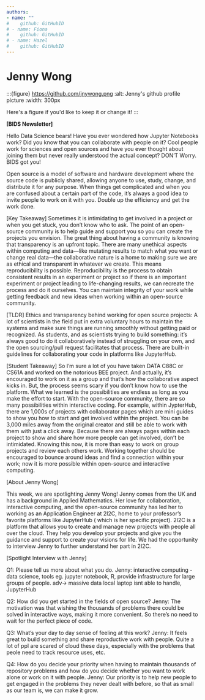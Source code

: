 ```yaml
---
authors: 
- name: ""
#    github: GitHubID
# - name: Fiona
#    github: GitHubID
# - name: Hazel
#    github: GitHubID
---
```


# Jenny Wong

:::{figure} https://github.com/jnywong.png
:alt: Jenny's github profile picture
:width: 300px

Here's a figure if you'd like to keep it or change it!
:::

**[BIDS Newsletter]**

Hello Data Science bears!
Have you ever wondered how Jupyter Notebooks work? Did you know that you can collaborate with people on it?
Cool people work for sciences and open sources and have you ever thought about joining them but never really understood the actual concept? 
DON’T Worry. BIDS got you! 

Open source is a model of software and hardware development where the source code is publicly shared, allowing anyone to use, study, change, and distribute it for any purpose. When things get complicated and when you are confused about a certain part of the code, it’s always a good idea to invite people to work on it with you. Double up the efficiency and get the work done.

[Key Takeaway]
Sometimes it is intimidating to get involved in a project or when you get stuck, you don’t know who to ask. The point of an open-source community is to help guide and support you so you can create the projects you envision. The great thing about having a community is knowing that transparency is an upfront topic. There are many unethical aspects within computing and data—like mutating results to match what you want  or change real data—the collaborative nature is a home to making sure we are as ethical and transparent in whatever we create. This means reproducibility is possible. Reproducibility is the process to obtain consistent results in an experiment or project so if there is an important experiment or project leading to life-changing results, we can recreate the process and do it ourselves. You can maintain integrity of your work while getting feedback and new ideas when working within an open-source community. 

[TLDR] 
Ethics and transparency behind working for open source projects: A lot of  scientists in the field put in extra voluntary hours to maintain the systems and make sure things are running smoothly without getting paid or recognized. 
As students, and as scientists trying to build something: it’s always good to do it collaboratively instead of struggling on your own, and the open sourcing/pull request facilitates that process.
There are built-in guidelines for collaborating your code in platforms like JupyterHub.

[Student Takeaway]
So I’m sure a lot of you have taken DATA C88C or CS61A and worked on the notorious BEE project. And actually, it’s encouraged to work on it as a group and that’s how the collaborative aspect kicks in. But, the process seems scary if you don’t know how to use the platform. What we learned is the possibilities are endless as long as you make the effort to start. With the open-source community, there are so many possibilities within interactive coding. For example, within JypterHub, there are 1,000s of projects with collaborator pages which are mini guides to show you how to start and get involved within the project. You can be 3,000 miles away from the original creator and still be able to work with them with just a click away. Because there are always pages within each project to show and share how more people can get involved, don’t be intimidated. Knowing this now, it is more than easy to work on group projects and review each others work. Working together should be encouraged to bounce around ideas and find a connection within your work; now it is more possible within open-source and interactive computing. 

[About Jenny Wong]

This week, we are spotlighting Jenny Wong! Jenny comes from the UK and has a background in Applied Mathematics. Her love for collaboration, interactive computing, and the open-source community has led her to working as an Application Engineer at 2I2C, home to your professor’s favorite platforms like JupyterHub ( which is her specific project). 2I2C is a platform that allows you to create and manage new projects with people all over the cloud. They help you develop your projects and give you the guidance and support to create your visions for life. We had the opportunity to interview Jenny to further understand her part in 2I2C.
 
[Spotlight Interview with Jenny]

Q1: Please tell us more about what you do.
Jenny: interactive computing - data science, tools eg. jupyter notebook, R,
provide infrastructure  for large groups of people. adv-> massive data local laptop isnt able to handle, JupyterHub

Q2: How did you get started in the fields of open source?
Jenny: The motivation was that wishing the thousands of problems there could be solved in interactive ways, making it more convenient.  So there’s no need to wait for the perfect piece of code.

Q3: What’s your day to day sense of feeling at this work?
Jenny: It feels great to build something and share reproductive work with people. Quite a lot of ppl are scared of cloud these days, especially with the problems that peole need to track resource uses, etc. 

Q4: How do you decide your priority when having to maintain thousands of repository problems and how do you decide whether you want to work alone or work on it with people. 
Jenny: Our priority is to help new people to get engaged in the problems they never dealt with before, so that as small as our team is, we can make it grow.
